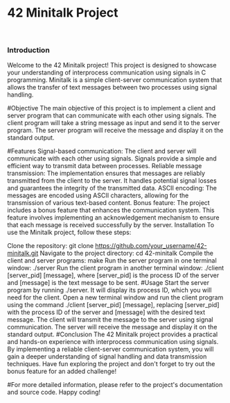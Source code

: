 <h1> 42 Minitalk Project </h1>
<br/>
<h3> Introduction </h3>
Welcome to the 42 Minitalk project! This project is designed to showcase your understanding of interprocess communication using signals in C programming. Minitalk is a simple client-server communication system that allows the transfer of text messages between two processes using signal handling.

#Objective
The main objective of this project is to implement a client and server program that can communicate with each other using signals. The client program will take a string message as input and send it to the server program. The server program will receive the message and display it on the standard output.

#Features
Signal-based communication: The client and server will communicate with each other using signals. Signals provide a simple and efficient way to transmit data between processes.
Reliable message transmission: The implementation ensures that messages are reliably transmitted from the client to the server. It handles potential signal losses and guarantees the integrity of the transmitted data.
ASCII encoding: The messages are encoded using ASCII characters, allowing for the transmission of various text-based content.
Bonus feature: The project includes a bonus feature that enhances the communication system. This feature involves implementing an acknowledgement mechanism to ensure that each message is received successfully by the server.
Installation
To use the Minitalk project, follow these steps:

Clone the repository: git clone https://github.com/your_username/42-minitalk.git
Navigate to the project directory: cd 42-minitalk
Compile the client and server programs: make
Run the server program in one terminal window: ./server
Run the client program in another terminal window: ./client [server_pid] [message], where [server_pid] is the process ID of the server and [message] is the text message to be sent.
#Usage
Start the server program by running ./server. It will display its process ID, which you will need for the client.
Open a new terminal window and run the client program using the command ./client [server_pid] [message], replacing [server_pid] with the process ID of the server and [message] with the desired text message.
The client will transmit the message to the server using signal communication.
The server will receive the message and display it on the standard output.
#Conclusion
The 42 Minitalk project provides a practical and hands-on experience with interprocess communication using signals. By implementing a reliable client-server communication system, you will gain a deeper understanding of signal handling and data transmission techniques. Have fun exploring the project and don't forget to try out the bonus feature for an added challenge!

#For more detailed information, please refer to the project's documentation and source code. Happy coding!
